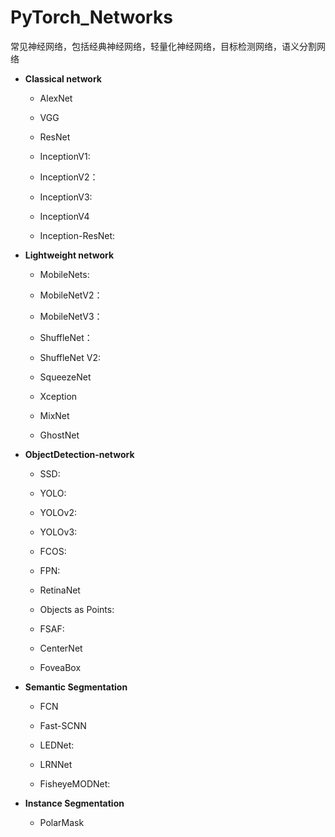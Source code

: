 # PyTorch_Networks
常见神经网络，包括经典神经网络，轻量化神经网络，目标检测网络，语义分割网络

* **Classical network**

  * AlexNet

  * VGG

  * ResNet  

  * InceptionV1:

  * InceptionV2：
    
  * InceptionV3:

  * InceptionV4

  * Inception-ResNet:

* **Lightweight network**

  * MobileNets:

  * MobileNetV2：

  * MobileNetV3：

  * ShuffleNet：

  * ShuffleNet V2:

  * SqueezeNet

  * Xception

  * MixNet

  * GhostNet

* **ObjectDetection-network**

  * SSD:

  * YOLO:

  * YOLOv2:

  * YOLOv3:

  * FCOS:

  * FPN:

  * RetinaNet

  * Objects as Points:

  * FSAF:

  * CenterNet

  * FoveaBox

* **Semantic Segmentation**

  * FCN

  * Fast-SCNN

  * LEDNet:

  * LRNNet

  * FisheyeMODNet:

* **Instance Segmentation**

  * PolarMask
